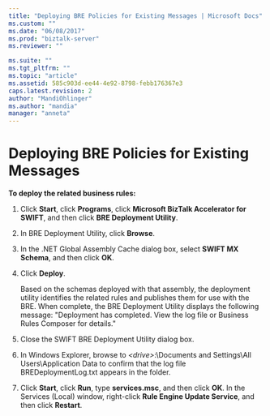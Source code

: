 ```yaml
---
title: "Deploying BRE Policies for Existing Messages | Microsoft Docs"
ms.custom: ""
ms.date: "06/08/2017"
ms.prod: "biztalk-server"
ms.reviewer: ""

ms.suite: ""
ms.tgt_pltfrm: ""
ms.topic: "article"
ms.assetid: 585c903d-ee44-4e92-8798-febb176367e3
caps.latest.revision: 2
author: "MandiOhlinger"
ms.author: "mandia"
manager: "anneta"
---
```

# Deploying BRE Policies for Existing Messages
**To deploy the related business rules:**  
  
1.  Click **Start**, click **Programs**, click **Microsoft BizTalk Accelerator for SWIFT**, and then click **BRE Deployment Utility**.  
  
2.  In BRE Deployment Utility, click **Browse**.  
  
3.  In the .NET Global Assembly Cache dialog box, select **SWIFT MX Schema**, and then click **OK**.  
  
4.  Click **Deploy**.  
  
     Based on the schemas deployed with that assembly, the deployment utility identifies the related rules and publishes them for use with the BRE. When complete, the BRE Deployment Utility displays the following message: "Deployment has completed. View the log file or Business Rules Composer for details."  
  
5.  Close the SWIFT BRE Deployment Utility dialog box.  
  
6.  In Windows Explorer, browse to *\<drive\>*:\Documents and Settings\All Users\Application Data to confirm that the log file BREDeploymentLog.txt appears in the folder.  
  
7.  Click **Start**, click **Run**, type **services.msc**, and then click **OK**. In the Services (Local) window, right-click **Rule Engine Update Service**, and then click **Restart**.